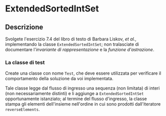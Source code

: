 # ExtendedSortedIntSet

## Descrizione

Svolgete l'esercizio 7.4 del libro di testo di Barbara Liskov, *et al.*,
implementando la classe `ExtendedSortedIntSet`; non tralasciate di documentare
l'*invariante di rappresentazione* e la *funzione d'astrazione*.

### La classe di test

Create una classe con nome `Test`, che deve essere utilizzata per verificare il
comportamento della soluzione da voi implementata.

Tale classe legge dal flusso di ingresso una sequenza (non limitata) di interi
(non necessariamente distinti) e li aggiunge a `ExtendedSortedIntSet`
opportunamente istanziato; al termine del flusso d'ingresso, la classe stampa
gli elementi dell'insieme nell'ordine in cui sono prodotti dall'iteratore
`reverseElements`.
